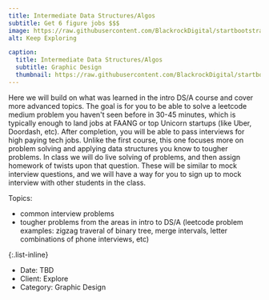 ```yaml
---
title: Intermediate Data Structures/Algos
subtitle: Get 6 figure jobs $$$ 
image: https://raw.githubusercontent.com/BlackrockDigital/startbootstrap-agency/master/src/assets/img/portfolio/02-full.jpg
alt: Keep Exploring

caption:
  title: Intermediate Data Structures/Algos
  subtitle: Graphic Design
  thumbnail: https://raw.githubusercontent.com/BlackrockDigital/startbootstrap-agency/master/src/assets/img/portfolio/02-thumbnail.jpg
---
```

Here we will build on what was learned in the intro DS/A course and cover more advanced topics. The goal is for you to be able to solve a leetcode medium problem you haven't seen before in 30-45 minutes, which is typically enough to land jobs at FAANG or top Unicorn startups (like Uber, Doordash, etc). After completion, you will be able to pass interviews for high paying tech jobs. Unlike the first course, this one focuses more on problem solving and applying data structures you know to tougher problems. In class we will do live solving of problems, and then assign homework of twists upon that question. These will be similar to mock interview questions, and we will have a way for you to sign up to mock interview with other students in the class. 


Topics: 
- common interview problems
- tougher problems from the areas in intro to DS/A (leetcode problem examples: zigzag traveral of binary tree, merge intervals, letter combinations of phone interviews, etc) 

{:.list-inline}
- Date: TBD
- Client: Explore
- Category: Graphic Design

